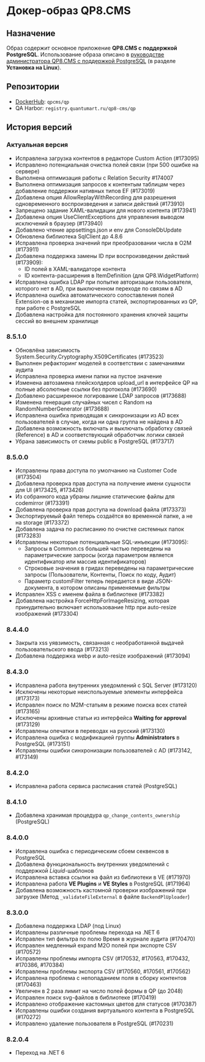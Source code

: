# Докер-образ QP8.CMS

## Назначение

Образ содержит основное приложение **QP8.CMS c поддержкой PostgreSQL**. Использование образа описано в [руководстве администратора QP8.CMS c поддержкой PostgreSQL](https://storage.qp.qsupport.ru/qa_official_site/images/downloads/qp8-pg-admin-man.pdf) (в разделе **Установка на Linux**).

## Репозитории

* [DockerHub](https://hub.docker.com/r/qpcms/qp/tags): `qpcms/qp`
* QA Harbor: `registry.quantumart.ru/qp8-cms/qp`

## История версий

### Актуальная версия

* Исправлена загрузка контентов в редакторе Custom Action (#173095)
* Исправлено потенциальная очистка полей связи (при 500 ошибке на сервере)
* Выполнена оптимизация работы с Relation Security #174007
* Выполнена оптимизация запросов к контентым таблицам через добавление поддержки нативных типов EF (#173019)
* Добавлена опция AllowReplayWithRecording для разрешения одновременного воспроизведения и записи действий (#173910)
* Запрещено задание XAML-валидации для нового контента (#173941)
* Добавлена опция UseClientExceptions для управления выводом исключений в браузер (#173940)
* Добавлено чтение appsettings.json и env для ConsoleDbUpdate
* Обновлена библиотека SqlClient до 4.8.6
* Исправлена проверка значений при преобразовании числа в O2M (#173911)
* Добавлена поддержка замены ID при воспроизведении действий (#173909):
  * ID полей в XAML-валидаторе контента
  * ID контента-расширения в ItemDefinition (для QP8.WidgetPlatform)
* Исправлена ошибка LDAP при попытке авторизации пользователя, которого нет в AD, при выключенном переходе по связям в AD
* Исправлена ошибка автоматического сопоставления полей Extension-ов в механизме импорта статей, экспортированных из QP, при работе с PostgreSQL
* Добавлена настройка для постоянного хранения ключей защиты сессий во внешнем хранилище

### 8.5.1.0

* Обновлёна зависимость System.Security.Cryptography.X509Certificates (#173523)
* Выполнен рефакторинг моделей в соответствии с замечаниями аудита
* Исправлена проверка имени папки на пустое значение
* Изменена автозамена плейсхолдеров upload_url в интерфейсе QP на полные абсолютные ссылки без протокола (#173690)
* Добавлено расширенное логирование LDAP запросов (#173688)
* Изменена генерация случайных чисел с Random на RandomNumberGenerator (#173688)
* Исправлена ошибка приводящая к синхронизации из AD всех пользователей в случае, когда ни одна группа не найдена в AD
* Добавлена возможность включать и выключать обработку связей (Reference) в AD и соответствующий обработчик логики связей
* Убрана зависимость от схемы public в PostgreSQL (#173717)

### 8.5.0.0

* Исправлены права доступа по умолчанию на Customer Code (#173504)
* Добавлена проверка прав доступа на получение имени сущности для UI (#173425, #173426)
* Из собранного кода убраны лишние статические файлы для codemirror (#173391)
* Добавлена проверка прав доступа на download файла (#173373)
* Экспортируемый файл теперь создаётся во временной папке, а не на storage (#173372)
* Добавлена задача по расписанию по очистке системных папок (#173283)
* Исправлены некоторые потенциальные SQL-инъекции (#173095):
  * Запросы в Common.cs большей частью переведены на параметрические запросы (когда параметром является идентификатор или массив идентификаторов)  
  * Строковые значения в гридах переведены на параметрические запросы (Пользователи, Контенты, Поиск по коду, Аудит)
  * Параметр customFilter теперь передается в виде JSON-документа, в котором описаны применяемые фильтры
* Исправлен XSS с именем файла в библиотеке (#173382)  
* Добавлена настройка ForceHttpForImageResizing, которая принудительно включает использование http при auto-resize изображений (#173304)

### 8.4.4.0

* Закрыта xss уявзимость, связанная с необработанной выдачей пользовательского ввода (#173213)
* Добавлена поддержка webp и auto-resize изображений (#173094)

### 8.4.3.0

* Исправлена работа внутренних уведомлений с SQL Server (#173120)
* Исключены некоторые неиспользуемые элементы интерфейса (#173173)
* Исправлен поиск по M2M-статьям в режиме поиска всех статей (#173165)
* Исключены архивные статьи из интерфейса **Waiting for approval** (#173129)
* Исправлены опечатки в переводах на русский (#173130)
* Исправлена ошибка с модификацией группы **Administrators** в PostgreSQL (#173151)
* Исправлены ошибки синхронизации пользователей с AD (#173142, #173149)

### 8.4.2.0

* Исправлена работа сервиса расписания статей (PostgreSQL)

### 8.4.1.0

* Добавлена хранимая процедура `qp_change_contents_ownership` (PostgreSQL)

### 8.4.0.0

* Исправлена ошибка с периодическим сбоем секвенсов в PostgreSQL
* Добавлена функциональность внутренних уведомлений с поддержкой *Liquid*-шаблонов
* Исправлена вставка cсылки на файл из библиотеки в VE (#171970)
* Исправлена работа **VE Plugins** и **VE Styles** в PostgreSQL (#171964)
* Добавлена возможность кастомной проверки изображений при загрузке (Метод `_validateFileExternal` в файле `BackendPlUploader`)

### 8.3.0.0

* Добавлена поддержка LDAP (под Linux)
* Исправлены различные проблемы перехода на .NET 6
* Исправлен тип фильтра по полю Время в журнале аудита (#170470)
* Исправлен медленный expand M2O полей при экспорте CSV (#170572)
* Исправлены проблемы импорта CSV (#170532, #170563, #170432, #170386, #170384)
* Исправлены проблемы экспорта CSV (#170560, #170561, #170562)
* Исправлена проблема с непопаданием поля в сборку контентов (#170463)
* Увеличен в 2 раза лимит на число полей формы в QP (до 2048)
* Исправлен поиск svg-файлов в библиотеке (#170419)
* Исправлено отображение кастомных цветов для статусов (#170387)
* Исправлены ошибки создания виртуального контента в PostgreSQL (#170272)
* Исправлено удаление пользователя в PostgreSQL (#170231)

### 8.2.0.4

* Переход на .NET 6
